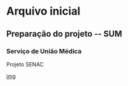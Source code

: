 # Arquivo inicial

## Preparação do projeto -- SUM

### Serviço de União Médica

Projeto SENAC

[img](link)
